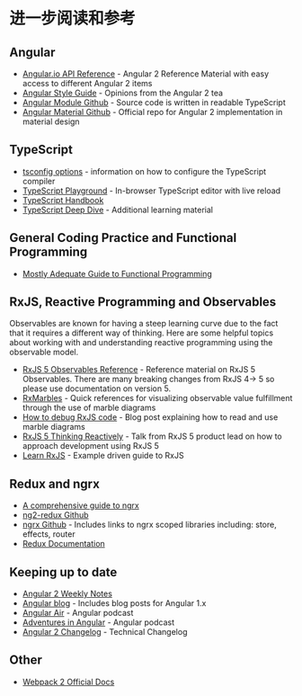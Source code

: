 # 进一步阅读和参考

## Angular

- [Angular.io API Reference](https://angular.io/docs/ts/latest/api/) - Angular 2 Reference Material with easy access to different Angular 2 items
- [Angular Style Guide](https://angular.io/styleguide) - Opinions from the Angular 2 tea
- [Angular Module Github](https://github.com/angular/angular/tree/master/modules) - Source code is written in readable TypeScript
- [Angular Material Github](https://github.com/angular/material2) - Official repo for Angular 2 implementation in material design

## TypeScript

- [tsconfig options](http://www.typescriptlang.org/docs/handbook/tsconfig-json.html) - information on how to configure the TypeScript compiler
- [TypeScript Playground](https://www.typescriptlang.org/play/) - In-browser TypeScript editor with live reload
- [TypeScript Handbook](https://www.typescriptlang.org/docs/handbook/basic-types.html)
- [TypeScript Deep Dive](http://basarat.gitbooks.io/typescript/) - Additional learning material

## General Coding Practice and Functional Programming

- [Mostly Adequate Guide to Functional Programming](https://github.com/MostlyAdequate/mostly-adequate-guide)

## RxJS, Reactive Programming and Observables

Observables are known for having a steep learning curve due to the fact that it requires a different way of thinking. Here are some helpful topics about working with and understanding reactive programming using the observable model.

- [RxJS 5 Observables Reference](http://reactivex.io/rxjs/class/es6/Observable.js~Observable.html) - Reference material on RxJS 5 Observables. There are many breaking changes from RxJS 4-> 5 so please use documentation on version 5.
- [RxMarbles](http://rxmarbles.com/) - Quick references for visualizing observable value fulfillment through the use of marble diagrams
- [How to debug RxJS code](http://staltz.com/how-to-debug-rxjs-code.html) - Blog post explaining how to read and use marble diagrams
- [RxJS 5 Thinking Reactively](https://www.youtube.com/watch?v=3LKMwkuK0ZE) - Talk from RxJS 5 product lead on how to approach development using RxJS 5
- [Learn RxJS](https://www.learnrxjs.io/) - Example driven guide to RxJS

## Redux and ngrx

- [A comprehensive guide to ngrx](https://gist.github.com/btroncone/a6e4347326749f938510)
- [ng2-redux Github](https://github.com/angular-redux/ng2-redux)
- [ngrx Github](https://github.com/ngrx) - Includes links to ngrx scoped libraries including: store, effects, router
- [Redux Documentation](http://redux.js.org/docs/introduction/)

## Keeping up to date

- [Angular 2 Weekly Notes](http://g.co/ng/weekly-notes)
- [Angular blog](http://angularjs.blogspot.ca/) - Includes blog posts for Angular 1.x
- [Angular Air](https://angularair.com/) - Angular podcast
- [Adventures in Angular](https://devchat.tv/adv-in-angular) - Angular podcast
- [Angular 2 Changelog](https://github.com/angular/angular/blob/master/CHANGELOG.md) - Technical Changelog

## Other

- [Webpack 2 Official Docs](https://webpack.js.org/)